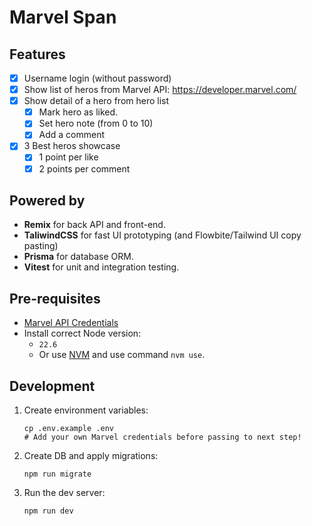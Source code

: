 # Marvel Span

## Features

- [x] Username login (without password)
- [x] Show list of heros from Marvel API: https://developer.marvel.com/
- [x] Show detail of a hero from hero list
  - [x] Mark hero as liked.
  - [x] Set hero note (from 0 to 10)
  - [x] Add a comment
- [x] 3 Best heros showcase
  - [x] 1 point per like
  - [x] 2 points per comment

## Powered by

- **Remix** for back API and front-end.
- **TaliwindCSS** for fast UI prototyping (and Flowbite/Tailwind UI copy pasting)
- **Prisma** for database ORM.
- **Vitest** for unit and integration testing.

## Pre-requisites

- [Marvel API Credentials](https://developer.marvel.com/documentation/getting_started)
- Install correct Node version:
  - `22.6`
  - Or use [NVM](https://github.com/nvm-sh/nvm) and use command `nvm use`.

## Development

1. Create environment variables:

   ```shellscript
   cp .env.example .env
   # Add your own Marvel credentials before passing to next step!
   ```

2. Create DB and apply migrations:

   ```shellscript
   npm run migrate
   ```

3. Run the dev server:

   ```shellscript
   npm run dev
   ```
